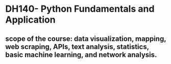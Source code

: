 # DH140- Python Fundamentals and Application
## scope of the course: data visualization, mapping, web scraping, APIs, text analysis, statistics, basic machine learning, and network analysis.

